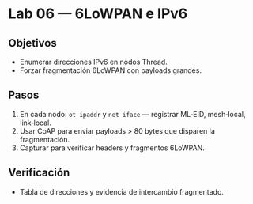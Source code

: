 # Lab 06 — 6LoWPAN e IPv6

## Objetivos
- Enumerar direcciones IPv6 en nodos Thread.
- Forzar fragmentación 6LoWPAN con payloads grandes.

## Pasos
1) En cada nodo: `ot ipaddr` y `net iface` — registrar ML‑EID, mesh‑local, link‑local.
2) Usar CoAP para enviar payloads > 80 bytes que disparen la fragmentación.
3) Capturar para verificar headers y fragmentos 6LoWPAN.

## Verificación
- Tabla de direcciones y evidencia de intercambio fragmentado.
